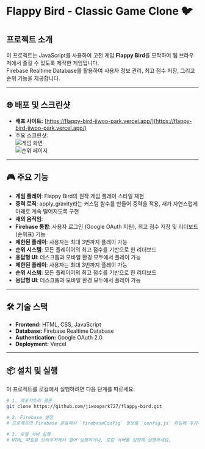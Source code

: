 # Flappy Bird - Classic Game Clone 🐦

## 프로젝트 소개

이 프로젝트는 JavaScript를 사용하여 고전 게임 **Flappy Bird**를 모작하여 웹 브라우저에서 즐길 수 있도록 제작한 게임입니다.  
Firebase Realtime Database를 활용하여 사용자 정보 관리, 최고 점수 저장, 그리고 순위 기능을 제공합니다.

---

## 🌐 배포 및 스크린샷

- **배포 사이트:** [https://flappy-bird-jiwoo-park.vercel.app/](https://flappy-bird-jiwoo-park.vercel.app/)
- 주요 스크린샷:  
  ![게임 화면](https://via.placeholder.com/500x300)  
  ![순위 페이지](https://via.placeholder.com/500x300)

---

## 🎮 주요 기능

- **게임 플레이**: Flappy Bird의 원작 게임 플레이 스타일 재현
- **중력 로직**: apply_gravity라는 커스텀 함수를 만들어 중력을 적용, 새가 자연스럽게 아래로 계속 떨어지도록 구현
- **새의 움직임**:
- **Firebase 통합**: 사용자 로그인 (Google OAuth 지원), 최고 점수 저장 및 리더보드(순위표) 기능
- **제한된 플레이**: 사용자는 최대 3번까지 플레이 가능
- **순위 시스템**: 모든 플레이어의 최고 점수를 기반으로 한 리더보드
- **응답형 UI**: 데스크톱과 모바일 환경 모두에서 플레이 가능
- **제한된 플레이**: 사용자는 최대 3번까지 플레이 가능
- **순위 시스템**: 모든 플레이어의 최고 점수를 기반으로 한 리더보드
- **응답형 UI**: 데스크톱과 모바일 환경 모두에서 플레이 가능

---

## 🛠 기술 스택

- **Frontend:** HTML, CSS, JavaScript
- **Database:** Firebase Realtime Database
- **Authentication:** Google OAuth 2.0
- **Deployment:** Vercel

---

## 📦 설치 및 실행

이 프로젝트를 로컬에서 실행하려면 다음 단계를 따르세요:

```bash
# 1. 레포지토리 클론
git clone https://github.com/jiwoopark727/flappy-bird.git

# 2. Firebase 설정
# 프로젝트의 Firebase 콘솔에서 `firebaseConfig` 정보를 `config.js` 파일에 추가하세요.

# 3. 로컬 서버 실행
# HTML 파일을 브라우저에서 열어 실행하거나, 로컬 서버를 설정해 실행하세요.
```
